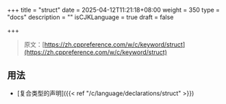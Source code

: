 +++
title = "struct"
date = 2025-04-12T11:21:18+08:00
weight = 350
type = "docs"
description = ""
isCJKLanguage = true
draft = false

+++

> 原文：[https://zh.cppreference.com/w/c/keyword/struct](https://zh.cppreference.com/w/c/keyword/struct)

## 用法

- [复合类型的声明]({{< ref "/c/language/declarations/struct" >}})
